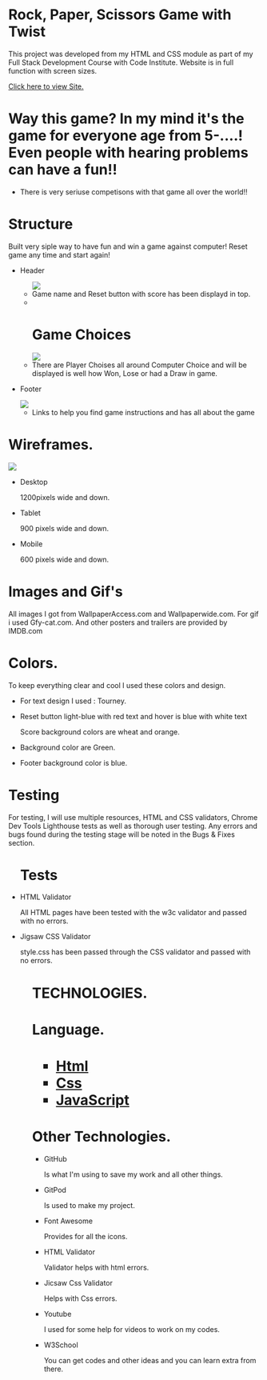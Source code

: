 <DOCTYPE html>
<html lang="eng">
<head>
    <meta charset="UTF-8">
    <meta name="viewport" content="width=device-width, initial-scale=1.0">
    <link rel="stylesheet" href="assets/css/style.css">
<head>
    <body>
        <h1>Rock, Paper, Scissors Game with Twist</h1>
        <p>
        This project was developed from my HTML and CSS module as part of my Full Stack Development Course with Code Institute.
        Website is in full function with screen sizes. 
        </p>
        <a href="https://github.com/Winnypohh/Rock-Paper-Scissors-Lizard-Spock" rel="nofollow">Click here to view Site.</a>
        <h1>Way this game? In my mind it's the game for everyone age from 5-....! Even people with hearing problems can have a fun!!</h1>
        <ul>
        <li>There is very seriuse competisons with that game all over the world!!</li>
        </ul>
        <h1>Structure</h1>
        <p>Built very siple way to have fun and win a game against computer! Reset game any time and start again!
        </p>
        <ul>
        <li>
        <p>Header</p>
        <ul>
        <img src="./assets/images/header&hamburgermenu.PNG">
        <li>Game name and Reset button with score has been displayd in top.</li>
        <li></li>
        <h1>Game Choices</h1>
        <img src="./assets/images/main.PNG">
        <li>There are Player Choises all around Computer Choice and will be displayed is well how Won, Lose or had a Draw in game.</li>
        </ul>
        </li>
        <li>
        <p>Footer</p>
        <img src="./assets/images/Links.PNG">
        <ul>
        <li>Links to help you find game instructions and has all about the game </li>
        </ul>
        </ul>
        <h1>Wireframes.</h1> 
        <img src="./assets/images/my-respons.jpg">
        <ul>
        <li>Desktop</li>
        <p>1200pixels wide and down.</p>
        <li>Tablet</li>
        <p>900 pixels wide and down.</p>
        <li>Mobile</li>
        <p>600 pixels wide and down.</p>
        </ul>
        <h1>Images and Gif's</h1>
        <p>All images I got from WallpaperAccess.com and Wallpaperwide.com. For gif i used Gfy-cat.com. And other posters and trailers are provided by IMDB.com</p>
        <h1>Colors.</h1>
        <p>To keep everything clear and cool I used these colors and design.</p>
        <ul>
        <li>
        <p>For text design I used : Tourney.</p>
        </li>
        <li>
        <p>Reset button light-blue with red text and hover is blue with white text</p>
        <p>Score background colors are wheat and orange.</p>
        </li>
         <li>
        <p>Background color are Green.</p>
        </li>
        <li>
        <p>Footer background color is blue.</p>
        </li>
        </ul>
        <h1>Testing</h1>
        <p>For testing, I will use multiple resources, HTML and CSS validators, Chrome Dev Tools Lighthouse tests as well as thorough user testing. Any errors and bugs found during the testing stage will be noted in the Bugs & Fixes section.</p>
        <ul>
        <h1>Tests</h1>
        <li>HTML Validator</li>
        <p>All HTML pages have been tested with the w3c validator and passed with no errors.</p>
        <li>Jigsaw CSS Validator</li>
        <p>style.css has been passed through the CSS validator and passed with no errors.</p>
        <ul>
        <h1>TECHNOLOGIES.</h1>
        <h1>Language.<h1>
        <ul>
        <li>
        <a href="https://et.wikipedia.org/wiki/HTML">Html</a>
        </li>
        <li>
        <a href="https://en.wikipedia.org/wiki/CSS">Css</a>
        </li>
        <li>
        <a href="https://en.wikipedia.org/wiki/JavaScript">JavaScript</a>
        </li>
        </ul>
        <h1>Other Technologies.</h1>
        <ul>
        <li>GitHub</li>
        <p>Is what I'm using to save my work and all other things.</p>
        <li>GitPod</li>
        <p>Is used to make my project.</p>
        <li>Font Awesome</li>
        <p>Provides for all the icons.</p>
        <li>HTML Validator</li>
        <p>Validator helps with html errors.</p>
        <li>Jicsaw Css Validator</li>
        <p>Helps with Css errors.</p>
        <li>Youtube</li>
        <p>I used for some help for videos to work on my codes.</p>
        <li>W3School</li>
        <p>You can get codes and other ideas and you can learn extra from there.</p>
        </ul>       
    </body>
</html>
